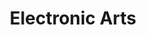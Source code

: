 ---
layout: tcf-company-2025
title: Electronic Arts
link: https://www.ea.com/
short_bio: >
        At EA, we exist to Inspire the World to Play. We create amazing experiences for our players everywhere and we consider our playersâ€™ experiences first in everything we do.
imageLink: /files/tcf2025/ea.png
industry:
  - Art, Design, Digital Media and Entertainment, Information Technology, Marketing and Communication, Science, Research & Development
majors: Computer Science, Data Science, Computer Engineering
workAuth: Canadian Citizen/Permanent Resident, International Student, US Citizen, All
degreeLevels: Current Students in an Undergraduate Program, Current Students in a Masters Program
positionTypes: Internships, Co-op Student (4 months), Co-op Student (8+ months), Recent Graduate, Full-time
boothNumber: 
---